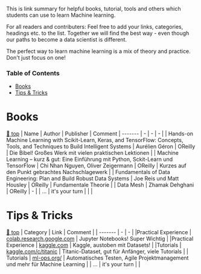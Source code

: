 This is link summary for helpful books, tutorial, tools and others which students can use to learn Machine learning.

For all readers and contributers: Feel free to add your links, categories, headings etc. to the list. Together we will find the best way - even though our paths to become a data scientist is different.

The perfect way to learn machine learning is a mix of theory and practice. Don't just focus on one!

### Table of Contents
- [Books](#books)
- [Tips \& Tricks](#tips--tricks)

# Books
[:arrow_up_small: top](#table-of-contents)
| Name | Author | Publisher | Comment
| -------  | - | - | - |
| Hands-on Machine Learning with Scikit-Learn, Keras, and TensorFlow: Concepts, Tools, and Techniques to Build Intelligent Systems | Aurélien Géron | OReilly | Die Bibel! Großes Werk mit vielen praktischen Lektionen |
| Machine Learning – kurz & gut: Eine Einführung mit Python, Sckit-Learn und TensorFlow | Chi Nhan Nguyen, Oliver Zeigermann | OReilly | Kurzes auf den Punkt gebrachtes Nachschlagewerk |
| Fundamentals of Data Engineering: Plan and Build Robust Data Systems | Joe Reis und Matt Housley | OReilly | Fundamentale Theorie |
| Data Mesh | Zhamak Dehghani | OReilly | - |
| ...  | it's your turn | | |

# Tips & Tricks
[:arrow_up_small: top](#table-of-contents)
| Category | Link | Comment |
| -------  | - | - |
|Practical Experience | [colab.research.google.com](https://colab.research.google.com) | Jupyter Notebooks! Super Wichtig |
|Practical Experience |  [kaggle.com](https://www.kaggle.com) | Kaggle, austoben mit Datasets! |
|Tutorials | [kaggle.com/c/titanic](https://www.kaggle.com/c/titanic) | Titanic-Dataset, gut für Anfänger, viele Tutorials |
| Tutorials | [ml-ops.org/](https://ml-ops.org/) | Automatisches Testen, Agile Projektmanagement und mehr für Machine Learning |
| ...  | it's your turn | |

